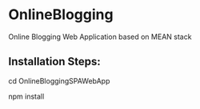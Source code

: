 # OnlineBlogging
Online Blogging Web Application based on MEAN stack


Installation Steps:
-----------------------------

cd OnlineBloggingSPAWebApp

npm install
